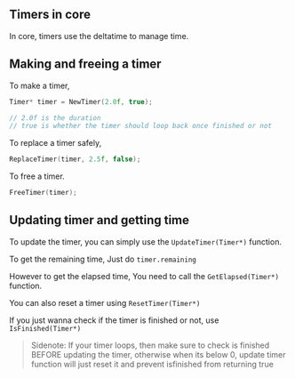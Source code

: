 ## Timers in core

In core, timers use the deltatime to manage time.

## Making and freeing a timer

To make a timer,
```cpp
Timer* timer = NewTimer(2.0f, true);

// 2.0f is the duration
// true is whether the timer should loop back once finished or not
```

To replace a timer safely,
```cpp
ReplaceTimer(timer, 2.5f, false);
```

To free a timer.
```cpp
FreeTimer(timer);
```


## Updating timer and getting time

To update the timer, you can simply use the `UpdateTimer(Timer*)` function.

To get the remaining time, Just do `timer.remaining`

However to get the elapsed time, You need to call the `GetElapsed(Timer*)` function.

You can also reset a timer using `ResetTimer(Timer*)`

If you just wanna check if the timer is finished or not, use `IsFinished(Timer*)`
> Sidenote: If your timer loops, then make sure to check is finished BEFORE updating the timer, otherwise when its below 0, update timer function will just reset it and prevent isfinished from returning true
